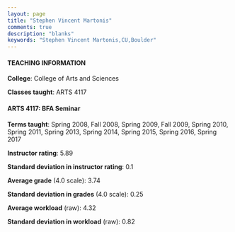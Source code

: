 ```yaml
---
layout: page
title: "Stephen Vincent Martonis" 
comments: true
description: "blanks"
keywords: "Stephen Vincent Martonis,CU,Boulder"
---
```

<head>
<script src="https://ajax.googleapis.com/ajax/libs/jquery/2.1.3/jquery.min.js"></script>
<script src="https://dl.dropboxusercontent.com/s/pc42nxpaw1ea4o9/highcharts.js?dl=0"></script>
<!-- <script src="../assets/js/highcharts.js"></script> -->
<style type="text/css">@font-face {
	font-family: "Bebas Neue";
	src: url(https://www.filehosting.org/file/details/544349/BebasNeue Regular.otf) format("opentype");
	}
	h1.Bebas { 
		font-family: "Bebas Neue", Verdana, Tahoma;
	}
</style>
</head>
	   
#### TEACHING INFORMATION

**College**: College of Arts and Sciences

**Classes taught**: ARTS 4117

#### ARTS 4117: BFA Seminar

**Terms taught**: Spring 2008, Fall 2008, Spring 2009, Fall 2009, Spring 2010, Spring 2011, Spring 2013, Spring 2014, Spring 2015, Spring 2016, Spring 2017

**Instructor rating**: 5.89

**Standard deviation in instructor rating**: 0.1

**Average grade** (4.0 scale): 3.74

**Standard deviation in grades** (4.0 scale): 0.25

**Average workload** (raw): 4.32

**Standard deviation in workload** (raw): 0.82

